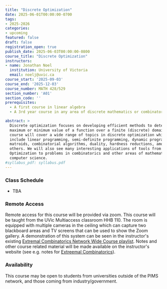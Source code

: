 ```yaml
---
title: "Discrete Optimization"
date: 2025-06-01T00:00:00-0700
tags:
- 2025-2026
categories:
- upcoming
featured: false
draft: false
registration_open: true
publish_date: 2025-06-03T00:00:00-0800
course_title: "Discrete Optimization"
instructors:
- name: Jonathan Noel
  institution: University of Victoria
  email: noelj@uvic.ca
course_start: '2025-09-03'
course_end: '2025-12-03'
course_number: MATH 428/529
section_number: 'A01'
section_code: ''
prerequisites:
  - A first course in linear algebra
  - A 3rd year course in any area of discrete mathematics or combinatorics

abstract: >
  Discrete optimization focuses on developing efficient methods to determine the
  maximum or minimum value of a function over a finite (discrete) domain. This
  course will cover a wide range of topics in discrete optimization which may
  include linear programming, semi-definite programming, dynamic programming,
  matroids, combinatorial algorithms, duality, hardness reductions, among
  others. We will also see many interesting applications of tools from Discrete
  Optimization to problems in combinatorics and other areas of mathematics and
  computer science. 
#syllabus_pdf: syllabus.pdf
---
```



### Class Schedule
  * TBA

### Remote Access
Remote access for this course will be provided via zoom. This course will be
taught from the UVic Multiaccess classroom HHB 110. The room is equipped with
multiple cameras in the ceiling which can capture two blackboard areas and TV
screens that can be used to show the Zoom gallery. A demonstration of this
system can be seen in the instructor's existing [Extremal Combinatorics Network
Wide Course
playlist](https://youtube.com/playlist?list=PLtxJg53s2o0MEvvdIxPKI1AXYLI1cH4A2&si=M6HDNRpTOr5PGCH0).
Notes and other course related material will be made available on the
instructor's website (see e.g. notes for [Extreemal
Combinatorics](https://extremalcombinatorics.com/notes/root-1-2-2.html)).

### Availability
This course may be open to students from universities outside of the PIMS
network, and those coming from industry/government.

